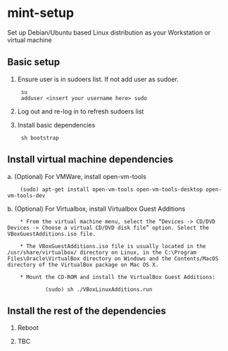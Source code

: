 mint-setup
==========

Set up Debian/Ubuntu based Linux distribution as your Workstation or virtual machine

Basic setup
-----------

1. Ensure user is in sudoers list. If not add user as sudoer.

		su
		adduser <insert your username here> sudo

2. Log out and re-log in to refresh sudoers list

3. Install basic dependencies

		sh bootstrap


Install virtual machine dependencies
------------------------------------

a. (Optional) For VMWare, install open-vm-tools

		(sudo) apt-get install open-vm-tools open-vm-tools-desktop open-vm-tools-dev

b. (Optional) For Virtualbox, install Virtualbox Guest Additions

		* From the virtual machine menu, select the “Devices -> CD/DVD Devices -> Choose a virtual CD/DVD disk file” option. Select the VBoxGuestAdditions.iso file.

		* The VBoxGuestAdditions.iso file is usually located in the /usr/share/virtualbox/ directory on Linux, in the C:\Program Files\Oracle\VirtualBox directory on Windows and the Contents/MacOS directory of the VirtualBox package on Mac OS X.

		* Mount the CD-ROM and install the VirtualBox Guest Additions:

				(sudo) sh ./VBoxLinuxAdditions.run


Install the rest of the dependencies
------------------------------------

1. Reboot

2. TBC
